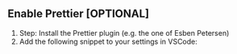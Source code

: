 ## Enable Prettier [OPTIONAL]

1.  Step: Install the Prettier plugin (e.g. the one of Esben Petersen)
2.  Add the following snippet to your settings in VSCode:
